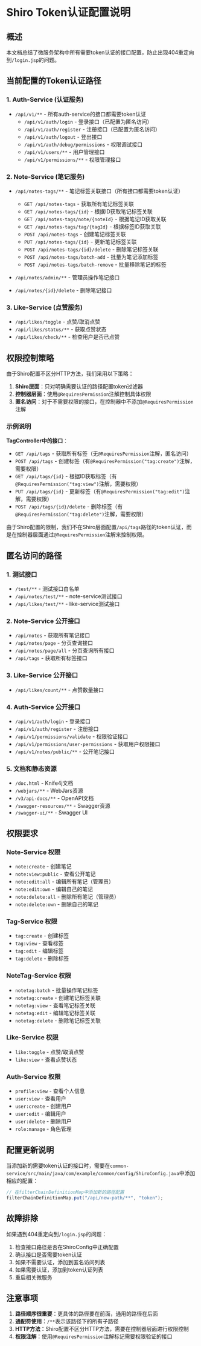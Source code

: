 # Shiro Token认证配置说明

## 概述
本文档总结了微服务架构中所有需要token认证的接口配置，防止出现404重定向到`/login.jsp`的问题。

## 当前配置的Token认证路径

### 1. Auth-Service (认证服务)
- `/api/v1/**` - 所有auth-service的接口都需要token认证
  - `/api/v1/auth/login` - 登录接口（已配置为匿名访问）
  - `/api/v1/auth/register` - 注册接口（已配置为匿名访问）
  - `/api/v1/auth/logout` - 登出接口
  - `/api/v1/auth/debug/permissions` - 权限调试接口
  - `/api/v1/users/**` - 用户管理接口
  - `/api/v1/permissions/**` - 权限管理接口

### 2. Note-Service (笔记服务)
- `/api/notes-tags/**` - 笔记标签关联接口（所有接口都需要token认证）
  - `GET /api/notes-tags` - 获取所有笔记标签关联
  - `GET /api/notes-tags/{id}` - 根据ID获取笔记标签关联
  - `GET /api/notes-tags/note/{noteId}` - 根据笔记ID获取关联
  - `GET /api/notes-tags/tag/{tagId}` - 根据标签ID获取关联
  - `POST /api/notes-tags` - 创建笔记标签关联
  - `PUT /api/notes-tags/{id}` - 更新笔记标签关联
  - `POST /api/notes-tags/{id}/delete` - 删除笔记标签关联
  - `POST /api/notes-tags/batch-add` - 批量为笔记添加标签
  - `POST /api/notes-tags/batch-remove` - 批量移除笔记的标签

- `/api/notes/admin/**` - 管理员操作笔记接口
- `/api/notes/{id}/delete` - 删除笔记接口

### 3. Like-Service (点赞服务)
- `/api/likes/toggle` - 点赞/取消点赞
- `/api/likes/status/**` - 获取点赞状态
- `/api/likes/check/**` - 检查用户是否已点赞

## 权限控制策略

由于Shiro配置不区分HTTP方法，我们采用以下策略：

1. **Shiro层面**：只对明确需要认证的路径配置token过滤器
2. **控制器层面**：使用`@RequiresPermission`注解控制具体权限
3. **匿名访问**：对于不需要权限的接口，在控制器中不添加`@RequiresPermission`注解

### 示例说明

**TagController中的接口**：
- `GET /api/tags` - 获取所有标签（无`@RequiresPermission`注解，匿名访问）
- `POST /api/tags` - 创建标签（有`@RequiresPermission("tag:create")`注解，需要权限）
- `GET /api/tags/{id}` - 根据ID获取标签（有`@RequiresPermission("tag:view")`注解，需要权限）
- `PUT /api/tags/{id}` - 更新标签（有`@RequiresPermission("tag:edit")`注解，需要权限）
- `POST /api/tags/{id}/delete` - 删除标签（有`@RequiresPermission("tag:delete")`注解，需要权限）

由于Shiro配置的限制，我们不在Shiro层面配置`/api/tags`路径的token认证，而是在控制器层面通过`@RequiresPermission`注解来控制权限。

## 匿名访问的路径

### 1. 测试接口
- `/test/**` - 测试接口白名单
- `/api/notes/test/**` - note-service测试接口
- `/api/likes/test/**` - like-service测试接口

### 2. Note-Service 公开接口
- `/api/notes` - 获取所有笔记接口
- `/api/notes/page` - 分页查询接口
- `/api/notes/page/all` - 分页查询所有接口
- `/api/tags` - 获取所有标签接口

### 3. Like-Service 公开接口
- `/api/likes/count/**` - 点赞数量接口

### 4. Auth-Service 公开接口
- `/api/v1/auth/login` - 登录接口
- `/api/v1/auth/register` - 注册接口
- `/api/v1/permissions/validate` - 权限验证接口
- `/api/v1/permissions/user-permissions` - 获取用户权限接口
- `/api/v1/notes/public/**` - 公开笔记接口

### 5. 文档和静态资源
- `/doc.html` - Knife4j文档
- `/webjars/**` - WebJars资源
- `/v3/api-docs/**` - OpenAPI文档
- `/swagger-resources/**` - Swagger资源
- `/swagger-ui/**` - Swagger UI

## 权限要求

### Note-Service 权限
- `note:create` - 创建笔记
- `note:view:public` - 查看公开笔记
- `note:edit:all` - 编辑所有笔记（管理员）
- `note:edit:own` - 编辑自己的笔记
- `note:delete:all` - 删除所有笔记（管理员）
- `note:delete:own` - 删除自己的笔记

### Tag-Service 权限
- `tag:create` - 创建标签
- `tag:view` - 查看标签
- `tag:edit` - 编辑标签
- `tag:delete` - 删除标签

### NoteTag-Service 权限
- `notetag:batch` - 批量操作笔记标签
- `notetag:create` - 创建笔记标签关联
- `notetag:view` - 查看笔记标签关联
- `notetag:edit` - 编辑笔记标签关联
- `notetag:delete` - 删除笔记标签关联

### Like-Service 权限
- `like:toggle` - 点赞/取消点赞
- `like:view` - 查看点赞状态

### Auth-Service 权限
- `profile:view` - 查看个人信息
- `user:view` - 查看用户
- `user:create` - 创建用户
- `user:edit` - 编辑用户
- `user:delete` - 删除用户
- `role:manage` - 角色管理

## 配置更新说明

当添加新的需要token认证的接口时，需要在`common-service/src/main/java/com/example/common/config/ShiroConfig.java`中添加相应的配置：

```java
// 在filterChainDefinitionMap中添加新的路径配置
filterChainDefinitionMap.put("/api/new-path/**", "token");
```

## 故障排除

如果遇到404重定向到`/login.jsp`的问题：

1. 检查接口路径是否在ShiroConfig中正确配置
2. 确认接口是否需要token认证
3. 如果不需要认证，添加到匿名访问列表
4. 如果需要认证，添加到token认证列表
5. 重启相关微服务

## 注意事项

1. **路径顺序很重要**：更具体的路径要在前面，通用的路径在后面
2. **通配符使用**：`/**`表示该路径下的所有子路径
3. **HTTP方法**：Shiro配置不区分HTTP方法，需要在控制器层面进行权限控制
4. **权限注解**：使用`@RequiresPermission`注解标记需要权限验证的接口 